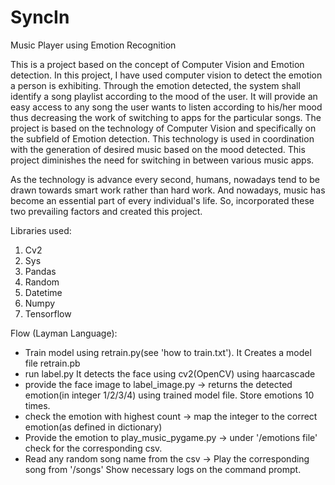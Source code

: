 # SyncIn
Music Player using Emotion Recognition

This is a project based on the concept of Computer Vision and Emotion detection. In this project, I have used computer vision to detect the emotion a person is exhibiting. Through the emotion detected, the system shall identify a song playlist according to the mood of the user.
It will provide an easy access to any song the user wants to listen according to his/her mood thus decreasing the work of switching to apps for the particular songs. 
The project is based on the technology of Computer Vision and specifically on the subfield of Emotion detection. 
This technology is used in coordination with the generation of desired music based on the mood detected. This project diminishes the need for switching in between various music apps. 

As the technology is advance every second, humans, nowadays tend to be drawn towards smart work rather than hard work. And nowadays, music has become an essential part of every individual's life. So, incorporated these two prevailing factors and created this project.

Libraries used:
1. Cv2 
2. Sys 
3. Pandas 
4. Random 
5. Datetime 
6. Numpy 
7. Tensorflow 

Flow (Layman Language):
* Train model using retrain.py(see 'how to train.txt'). It Creates a model file retrain.pb
* run label.py
It detects the face using cv2(OpenCV) using haarcascade
* provide the face image to label_image.py -> returns the detected emotion(in integer 1/2/3/4) using trained model file. 
Store emotions 10 times.
* check the emotion with highest count -> map the integer to the correct emotion(as defined in dictionary)
* Provide the emotion to play_music_pygame.py -> under '/emotions file' check for the corresponding csv.
* Read any random song name from the csv -> Play the corresponding song from '/songs'
Show necessary logs on the command prompt.
